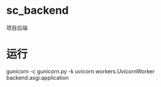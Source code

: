 # sc_backend
项目后端

# 运行
gunicorn -c gunicorn.py -k uvicorn.workers.UvicornWorker backend.asgi:application
